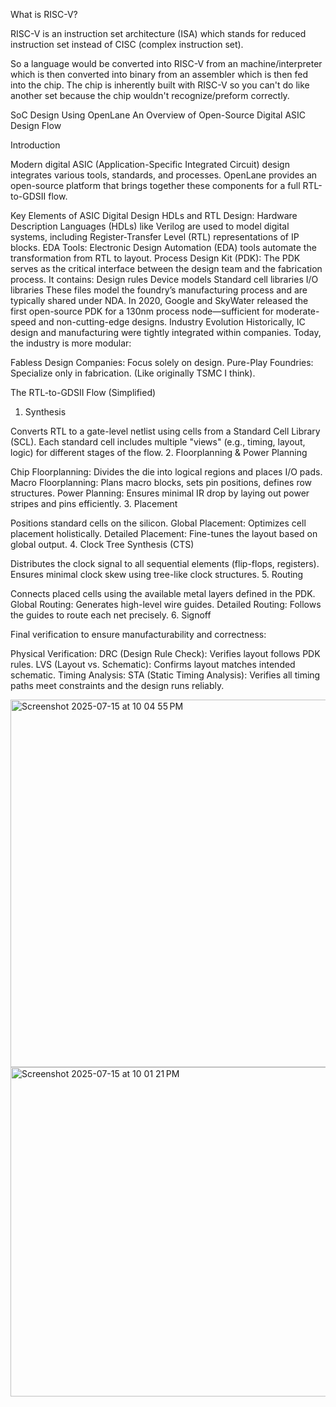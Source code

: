 What is RISC-V?

RISC-V is an instruction set architecture (ISA) which stands for reduced instruction set instead of CISC (complex instruction set). 

So a language would be converted into RISC-V from an machine/interpreter which is then converted into binary from an assembler which is then fed into the chip. The chip is inherently built with RISC-V so you can't do like another set because the chip wouldn't recognize/preform correctly.




SoC Design Using OpenLane
An Overview of Open-Source Digital ASIC Design Flow

Introduction

Modern digital ASIC (Application-Specific Integrated Circuit) design integrates various tools, standards, and processes. OpenLane provides an open-source platform that brings together these components for a full RTL-to-GDSII flow.

Key Elements of ASIC Digital Design
HDLs and RTL Design:
Hardware Description Languages (HDLs) like Verilog are used to model digital systems, including Register-Transfer Level (RTL) representations of IP blocks.
EDA Tools:
Electronic Design Automation (EDA) tools automate the transformation from RTL to layout.
Process Design Kit (PDK):
The PDK serves as the critical interface between the design team and the fabrication process. It contains:
Design rules
Device models
Standard cell libraries
I/O libraries
These files model the foundry’s manufacturing process and are typically shared under NDA.
In 2020, Google and SkyWater released the first open-source PDK for a 130nm process node—sufficient for moderate-speed and non-cutting-edge designs.
Industry Evolution
Historically, IC design and manufacturing were tightly integrated within companies. Today, the industry is more modular:

Fabless Design Companies: Focus solely on design.
Pure-Play Foundries: Specialize only in fabrication. (Like originally TSMC I think).



The RTL-to-GDSII Flow (Simplified)
1. Synthesis

Converts RTL to a gate-level netlist using cells from a Standard Cell Library (SCL).
Each standard cell includes multiple "views" (e.g., timing, layout, logic) for different stages of the flow.
2. Floorplanning & Power Planning

Chip Floorplanning: Divides the die into logical regions and places I/O pads.
Macro Floorplanning: Plans macro blocks, sets pin positions, defines row structures.
Power Planning: Ensures minimal IR drop by laying out power stripes and pins efficiently.
3. Placement

Positions standard cells on the silicon.
Global Placement: Optimizes cell placement holistically.
Detailed Placement: Fine-tunes the layout based on global output.
4. Clock Tree Synthesis (CTS)

Distributes the clock signal to all sequential elements (flip-flops, registers).
Ensures minimal clock skew using tree-like clock structures.
5. Routing

Connects placed cells using the available metal layers defined in the PDK.
Global Routing: Generates high-level wire guides.
Detailed Routing: Follows the guides to route each net precisely.
6. Signoff

Final verification to ensure manufacturability and correctness:

Physical Verification:
DRC (Design Rule Check): Verifies layout follows PDK rules.
LVS (Layout vs. Schematic): Confirms layout matches intended schematic.
Timing Analysis:
STA (Static Timing Analysis): Verifies all timing paths meet constraints and the design runs reliably.


<img width="959" height="588" alt="Screenshot 2025-07-15 at 10 04 55 PM" src="https://github.com/user-attachments/assets/1e41fade-ab4b-44fb-99f0-6fd0f9de71d1" />
<img width="830" height="527" alt="Screenshot 2025-07-15 at 10 01 21 PM" src="https://github.com/user-attachments/assets/3b1da225-34f7-478c-af86-aca9804ecbce" />
